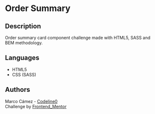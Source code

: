# Order Summary

## Description

Order summary card component challenge made with HTML5, SASS and BEM methodology.

## Languages

* HTML5 
* CSS (SASS)

## Authors

Marco Cámez - [Codeline0](https://github.com/Codeline0)<br/>
Challenge by [Frontend_Mentor](https://www.frontendmentor.io?ref=challenge)